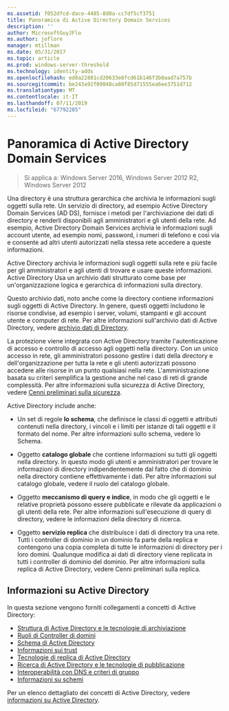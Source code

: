 ```yaml
---
ms.assetid: f052dfcd-dace-4485-8d0a-cc7df5cf3751
title: Panoramica di Active Directory Domain Services
description: ''
author: MicrosoftGuyJFlo
ms.author: joflore
manager: mtillman
ms.date: 05/31/2017
ms.topic: article
ms.prod: windows-server-threshold
ms.technology: identity-adds
ms.openlocfilehash: ed8a22881cd20633e6fcd61b146f3b0aad7a757b
ms.sourcegitcommit: be243a92f09048ca80f85d71555ea6ee3751d712
ms.translationtype: MT
ms.contentlocale: it-IT
ms.lasthandoff: 07/11/2019
ms.locfileid: "67792285"
---
```

# <a name="active-directory-domain-services-overview"></a>Panoramica di Active Directory Domain Services

>Si applica a: Windows Server 2016, Windows Server 2012 R2, Windows Server 2012


Una directory è una struttura gerarchica che archivia le informazioni sugli oggetti sulla rete. Un servizio di directory, ad esempio Active Directory Domain Services (AD DS), fornisce i metodi per l'archiviazione dei dati di directory e renderli disponibili agli amministratori e gli utenti della rete. Ad esempio, Active Directory Domain Services archivia le informazioni sugli account utente, ad esempio nomi, password, i numeri di telefono e così via e consente ad altri utenti autorizzati nella stessa rete accedere a queste informazioni.

Active Directory archivia le informazioni sugli oggetti sulla rete e più facile per gli amministratori e agli utenti di trovare e usare queste informazioni. Active Directory Usa un archivio dati strutturato come base per un'organizzazione logica e gerarchica di informazioni sulla directory.

Questo archivio dati, noto anche come la directory contiene informazioni sugli oggetti di Active Directory. In genere, questi oggetti includono le risorse condivise, ad esempio i server, volumi, stampanti e gli account utente e computer di rete. Per altre informazioni sull'archivio dati di Active Directory, vedere [archivio dati di Directory](https://technet.microsoft.com/library/cc736627(v=ws.10).aspx).

La protezione viene integrata con Active Directory tramite l'autenticazione di accesso e controllo di accesso agli oggetti nella directory. Con un unico accesso in rete, gli amministratori possono gestire i dati della directory e dell'organizzazione per tutta la rete e gli utenti autorizzati possono accedere alle risorse in un punto qualsiasi nella rete. L'amministrazione basata su criteri semplifica la gestione anche nel caso di reti di grande complessità. Per altre informazioni sulla sicurezza di Active Directory, vedere [Cenni preliminari sulla sicurezza](../../plan/security-best-practices/best-practices-for-securing-active-directory.md).

Active Directory include anche:
* Un set di regole **lo schema**, che definisce le classi di oggetti e attributi contenuti nella directory, i vincoli e i limiti per istanze di tali oggetti e il formato del nome. Per altre informazioni sullo schema, vedere lo Schema.


* Oggetto **catalogo globale** che contiene informazioni su tutti gli oggetti nella directory. In questo modo gli utenti e amministratori per trovare le informazioni di directory indipendentemente dal fatto che di dominio nella directory contiene effettivamente i dati. Per altre informazioni sul catalogo globale, vedere il ruolo del catalogo globale.


* Oggetto **meccanismo di query e indice**, in modo che gli oggetti e le relative proprietà possono essere pubblicate e rilevate da applicazioni o gli utenti della rete. Per altre informazioni sull'esecuzione di query di directory, vedere le informazioni della directory di ricerca.


* Oggetto **servizio replica** che distribuisce i dati di directory tra una rete. Tutti i controller di dominio in un dominio fa parte della replica e contengono una copia completa di tutte le informazioni di directory per i loro domini. Qualunque modifica ai dati di directory viene replicata in tutti i controller di dominio del dominio. Per altre informazioni sulla replica di Active Directory, vedere Cenni preliminari sulla replica.

## <a name="understanding-active-directory"></a>Informazioni su Active Directory
 In questa sezione vengono forniti collegamenti a concetti di Active Directory:
 
* [Struttura di Active Directory e le tecnologie di archiviazione](https://technet.microsoft.com/library/cc759186(v=ws.10).aspx)
* [Ruoli di Controller di domini](https://technet.microsoft.com/library/cc786438(v=ws.10).aspx) 
* [Schema di Active Directory](https://docs.microsoft.com/previous-versions/windows/it-pro/windows-server-2008-R2-and-2008/cc771796(v=ws.10))
* [Informazioni sui trust](https://docs.microsoft.com/previous-versions/windows/it-pro/windows-server-2008-R2-and-2008/cc771568(v=ws.10)) 
* [Tecnologie di replica di Active Directory](https://technet.microsoft.com/library/cc786438(v=ws.10).aspx) 
* [Ricerca di Active Directory e le tecnologie di pubblicazione](https://technet.microsoft.com/library/cc775686(v=ws.10).aspx) 
* [Interoperabilità con DNS e criteri di gruppo](https://docs.microsoft.com/previous-versions/windows/it-pro/windows-server-2008-R2-and-2008/dd197486(v=ws.10))
* [Informazioni su schemi](https://technet.microsoft.com/library/cc759402(v=ws.10).aspx) 

Per un elenco dettagliato dei concetti di Active Directory, vedere [informazioni su Active Directory](https://technet.microsoft.com/library/cc781408(v=ws.10).aspx). 


